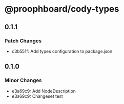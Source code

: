 # @proophboard/cody-types

## 0.1.1

### Patch Changes

- c3b551f: Add types configuration to package.json

## 0.1.0

### Minor Changes

- e3a69c9: Add NodeDescription
- e3a69c9: Changeset test
